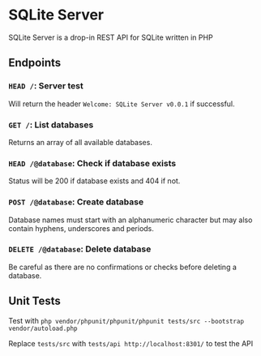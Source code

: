 # SQLite Server

SQLite Server is a drop-in REST API for SQLite written in PHP

## Endpoints

### `HEAD /`: Server test

Will return the header `Welcome: SQLite Server v0.0.1` if successful.

### `GET /`: List databases

Returns an array of all available databases.

### `HEAD /@database`: Check if database exists

Status will be 200 if database exists and 404 if not.

### `POST /@database`: Create database

Database names must start with an alphanumeric character but may also contain hyphens, underscores and periods.

### `DELETE /@database`: Delete database

Be careful as there are no confirmations or checks before deleting a database.

## Unit Tests

Test with `php vendor/phpunit/phpunit/phpunit tests/src --bootstrap vendor/autoload.php`

Replace `tests/src` with `tests/api http://localhost:8301/` to test the API